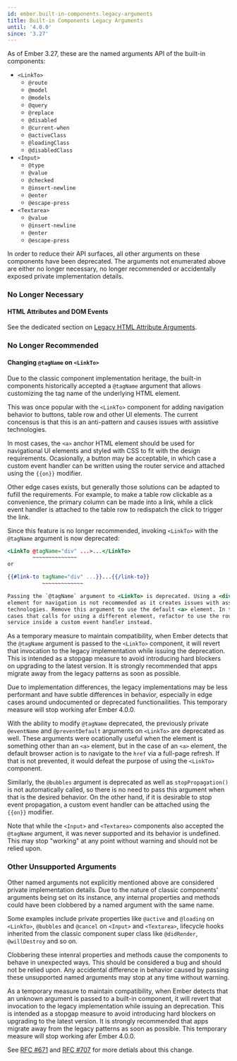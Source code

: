 ```yaml
---
id: ember.built-in-components.legacy-arguments
title: Built-in Components Legacy Arguments
until: '4.0.0'
since: '3.27'
---
```


As of Ember 3.27, these are the named arguments API of the built-in components:

* `<LinkTo>`
  * `@route`
  * `@model`
  * `@models`
  * `@query`
  * `@replace`
  * `@disabled`
  * `@current-when`
  * `@activeClass`
  * `@loadingClass`
  * `@disabledClass`
* `<Input>`
  * `@type`
  * `@value`
  * `@checked`
  * `@insert-newline`
  * `@enter`
  * `@escape-press`
* `<Textarea>`
  * `@value`
  * `@insert-newline`
  * `@enter`
  * `@escape-press`

In order to reduce their API surfaces, all other arguments on these components
have been deprecated. The arguments not enumerated above are either no longer
necessary, no longer recommended or accidentally exposed private implementation
details.

### No Longer Necessary

#### HTML Attributes and DOM Events

See the dedicated section on [Legacy HTML Attribute Arguments](#toc_ember-built-in-components-legacy-attribute-arguments).

### No Longer Recommended

#### Changing `@tagName` on `<LinkTo>`

Due to the classic component implementation heritage, the built-in components
historically accepted a `@tagName` argument that allows customizing the tag
name of the underlying HTML element.

This was once popular with the `<LinkTo>` component for adding navigation
behavior to buttons, table row and other UI elements. The current concensus is
that this is an anti-pattern and causes issues with assistive technologies.

In most cases, the `<a>` anchor HTML element should be used for navigational UI
elements and styled with CSS to fit with the design requirements. Ocasionally,
a button may be acceptable, in which case a custom event handler can be written
using the router service and attached using the `{{on}}` modifier.

Other edge cases exists, but generally those solutions can be adapted to fufill
the requirements. For example, to make a table row clickable as a convenience,
the primary column can be made into a link, while a click event handler is
attached to the table row to redispatch the click to trigger the link.

Since this feature is no longer recommended, invoking `<LinkTo>` with the
`@tagName` argument is now deprecated:

```hbs
<LinkTo @tagName="div" ...>...</LinkTo>
        ~~~~~~~~~~~~~~
or

{{#link-to tagName="div" ...}}...{{/link-to}}
           ~~~~~~~~~~~~~

Passing the `@tagName` argument to <LinkTo> is deprecated. Using a <div>
element for navigation is not recommended as it creates issues with assistive
technologies. Remove this argument to use the default <a> element. In the rare
cases that calls for using a different element, refactor to use the router
service inside a custom event handler instead.
```

As a temporary measure to maintain compatibility, when Ember detects that the
`@tagName` argument is passed to the `<LinkTo>` component, it will revert that
invocation to the legacy implementation while issuing the deprecation. This is
intended as a stopgap measure to avoid introducing hard blockers on upgrading
to the latest version. It is strongly recommended that apps migrate away from
the legacy patterns as soon as possible.

Due to implementation differences, the legacy implementations may be less
performant and have subtle differences in behavior, especially in edge cases
around undocumented or deprecated functionailities. This temporary measure will
stop working afer Ember 4.0.0.

With the ability to modify `@tagName` deprecated, the previously private
`@eventName` and `@preventDefault` arguments on `<LinkTo>` are deprecated as
well. These arguments were ocationally useful when the element is something
other than an `<a>` element, but in the case of an `<a>` element, the default
browser action is to navigate to the `href` via a full-page refresh. If that is
not prevented, it would defeat the purpose of using the `<LinkTo>` component.

Similarly, the `@bubbles` argument is deprecated as well as `stopPropagation()`
is not automatically called, so there is no need to pass this argument when that
is the desired behavior. On the other hand, if it is desirable to stop event
propagation, a custom event handler can be attached using the `{{on}}` modifier.

Note that while the `<Input>` and `<Textarea>` components also accepted the
`@tagName` argument, it was never supported and its behavior is undefined. This
may stop "working" at any point without warning and should not be relied upon.

### Other Unsupported Arguments

Other named arguments not explicitly mentioned above are considered private
implementation details. Due to the nature of classic components' arguments
being set on its instance, any internal properties and methods could have been
clobbered by a named argument with the same name.

Some examples include private properties like `@active` and `@loading` on
`<LinkTo>`, `@bubbles` and `@cancel` on `<Input>` and `<Textarea>`, lifecycle
hooks inherited from the classic component super class like `@didRender`,
`@willDestroy` and so on.

Clobbering these intenral properties and methods cause the components to behave
in unexpected ways. This should be considered a bug and should not be relied
upon. Any accidental difference in behavior caused by passing these unsupported
named arguments may stop at any time without warning.

As a temporary measure to maintain compatibility, when Ember detects that an
unknown argument is passed to a built-in component, it will revert that
invocation to the legacy implementation while issuing an deprecation. This is
intended as a stopgap measure to avoid introducing hard blockers on upgrading
to the latest version. It is strongly recommended that apps migrate away from
the legacy patterns as soon as possible. This temporary measure will stop
working afer Ember 4.0.0.

See [RFC #671](https://emberjs.github.io/rfcs/0671-modernize-built-in-components-1.html)
and [RFC #707](https://emberjs.github.io/rfcs/0707-modernize-built-in-components-2.html)
for more detials about this change.
